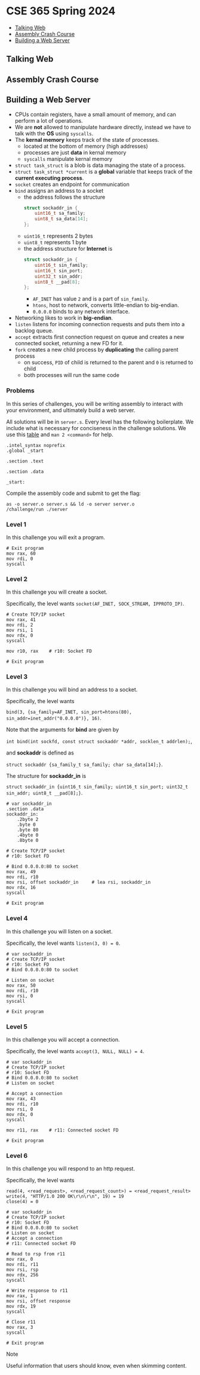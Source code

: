 # CSE 365 Spring 2024

- [Talking Web](#talking-web)
- [Assembly Crash Course](#assembly-crash-course)
- [Building a Web Server](#building-a-web-server)

## Talking Web

## Assembly Crash Course

## Building a Web Server
- CPUs contain registers, have a small amount of memory, and can perform a lot of operations.
- We are **not** allowed to manipulate hardware directly, instead we have to talk with the **OS** using `syscalls`.
- The **kernal memory** keeps track of the state of processes.
    - located at the bottom of memory (high addresses)
    - processes are just **data** in kernal memory
    - `syscalls` manipulate kernal memory
- `struct task_struct` is a blob is data managing the state of a process.
- `struct task_struct *current` is a **global** variable that keeps track of the **current executing process**.
- `socket` creates an endpoint for communication
- `bind` assigns an address to a socket
    - the address follows the structure
        ```C
        struct sockaddr_in {
            uint16_t sa_family;
            uint8_t sa_data[14];
        };
        ```
    - `uint16_t` represents 2 bytes
    - `uint8_t` represents 1 byte
    - the address structure for **Internet** is
        ```C
        struct sockaddr_in {
            uint16_t sin_family;
            uint16_t sin_port;
            uint32_t sin_addr;
            uint8_t __pad[8];
        };
        ```
        - `AF_INET` has value `2` and is a part of `sin_family`.
        - `htons`, host to network, converts little-endian to big-endian.
        - `0.0.0.0` binds to any network interface.
- Networking likes to work in **big-endian**.
- `listen` listens for incoming connection requests and puts them into a backlog queue.
- `accept` extracts first connection request on queue and creates a new connected socket, returning a new FD for it.
- `fork` creates a new child process by **duplicating** the calling parent process
    - on success, `PID` of child is returned to the parent and `0` is returned to child
    - both processes will run the same code

### Problems
In this series of challenges, you will be writing assembly to interact with your environment, and ultimately build a web server. 

All solutions will be in `server.s`. Every level has the following boilerplate. We include what is necessary for conciseness in the challenge solutions. We use this [table](https://blog.rchapman.org/posts/Linux_System_Call_Table_for_x86_64/) and `man 2 <command>` for help.
```assembly
.intel_syntax noprefix
.global _start

.section .text

.section .data

_start:
```
Compile the assembly code and submit to get the flag:
```
as -o server.o server.s && ld -o server server.o
/challenge/run ./server
```
### Level 1
In this challenge you will exit a program.
```assembly
# Exit program
mov rax, 60
mov rdi, 0
syscall
```
### Level 2
In this challenge you will create a socket.

Specifically, the level wants `socket(AF_INET, SOCK_STREAM, IPPROTO_IP)`.
```assembly
# Create TCP/IP socket
mov rax, 41
mov rdi, 2
mov rsi, 1
mov rdx, 0
syscall

mov r10, rax    # r10: Socket FD

# Exit program
```
### Level 3
In this challenge you will bind an address to a socket. 

Specifically, the level wants 

`bind(3, {sa_family=AF_INET, sin_port=htons(80), sin_addr=inet_addr("0.0.0.0")}, 16)`. 

Note that the arguments for **bind** are given by 

`int bind(int sockfd, const struct sockaddr *addr, socklen_t addrlen);`,

and **sockaddr** is defined as

`struct sockaddr {sa_family_t sa_family; char sa_data[14];}`.

The structure for **sockaddr_in** is 

`struct sockaddr_in {uint16_t sin_family; uint16_t sin_port; uint32_t sin_addr; uint8_t __pad[8];}`.
```assembly
# var sockaddr_in
.section .data
sockaddr_in:
    .2byte 2
    .byte 0
    .byte 80
    .4byte 0
    .8byte 0

# Create TCP/IP socket
# r10: Socket FD

# Bind 0.0.0.0:80 to socket
mov rax, 49
mov rdi, r10
mov rsi, offset sockaddr_in     # lea rsi, sockaddr_in
mov rdx, 16
syscall

# Exit program
```
### Level 4
In this challenge you will listen on a socket.

Specifically, the level wants `listen(3, 0) = 0`.
```assembly
# var sockaddr_in
# Create TCP/IP socket
# r10: Socket FD
# Bind 0.0.0.0:80 to socket

# Listen on socket
mov rax, 50
mov rdi, r10
mov rsi, 0
syscall

# Exit program
```
### Level 5
In this challenge you will accept a connection.

Specifically, the level wants `accept(3, NULL, NULL) = 4`.
```assembly
# var sockaddr_in
# Create TCP/IP socket
# r10: Socket FD
# Bind 0.0.0.0:80 to socket
# Listen on socket

# Accept a connection
mov rax, 43
mov rdi, r10 
mov rsi, 0
mov rdx, 0
syscall

mov r11, rax    # r11: Connected socket FD

# Exit program
```
### Level 6
In this challenge you will respond to an http request.

Specifically, the level wants
```
read(4, <read_request>, <read_request_count>) = <read_request_result>
write(4, "HTTP/1.0 200 OK\r\n\r\n", 19) = 19
close(4) = 0
```
```
# var sockaddr_in
# Create TCP/IP socket
# r10: Socket FD
# Bind 0.0.0.0:80 to socket
# Listen on socket
# Accept a connection
# r11: Connected socket FD

# Read to rsp from r11
mov rax, 0
mov rdi, r11 
mov rsi, rsp 
mov rdx, 256 
syscall

# Write response to r11
mov rax, 1
mov rsi, offset response
mov rdx, 19
syscall

# Close r11
mov rax, 3
syscall

# Exit program
```
> [!NOTE]
> Useful information that users should know, even when skimming content.